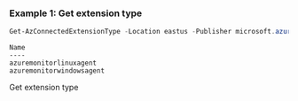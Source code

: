 ### Example 1: Get extension type
```powershell
Get-AzConnectedExtensionType -Location eastus -Publisher microsoft.azure.monitor
```

```output
Name
----
azuremonitorlinuxagent
azuremonitorwindowsagent
```

Get extension type
